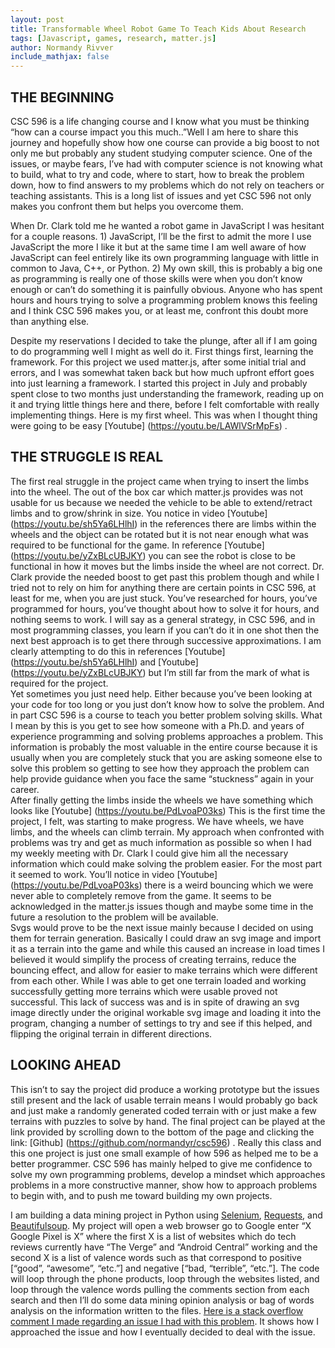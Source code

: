 ```yaml
---
layout: post
title: Transformable Wheel Robot Game To Teach Kids About Research
tags: [Javascript, games, research, matter.js]
author: Normandy Rivver
include_mathjax: false
---
```


## THE BEGINNING

CSC 596 is a life changing course and I know what you must be thinking “how can a course impact you this much..”Well I am here to share this journey and hopefully show how one course can provide a big boost to not only me but probably any student studying computer science.  One of the issues, or maybe fears, I’ve had with computer science is not knowing what to build, what to try and code, where to start, how to break the problem down, how to find answers to my problems which do not rely on teachers or teaching assistants.  This is a long list of issues and yet CSC 596 not only makes you confront them but helps you overcome them.

When Dr.  Clark told me he wanted a robot game in JavaScript I was hesitant for a couple reasons.  1) JavaScript, I’ll be the first to admit the more I use JavaScript the more I like it but at the same time I am well aware of how JavaScript can feel entirely like its own programming language with little in common to Java, C++, or Python.  2) My own skill, this is probably a big one as programming is really one of those skills were when you don’t know enough or can’t do something it is painfully obvious.  Anyone who has spent hours and hours trying to solve a programming problem knows this feeling and I think CSC 596 makes you, or at least me, confront this doubt more than anything else.  

Despite my reservations I decided to take the plunge, after all if I am going to do programming well I might as well do it.  First things first, learning the framework.  For this project we used matter.js, after some initial trial and errors, and I was somewhat taken back but how much upfront effort goes into just learning a framework.  I started this project in July and probably spent close to two months just understanding the framework, reading up on it and trying little things here and there, before I felt comfortable with really implementing things.  Here is my first wheel.  This was when I thought thing were going to be easy [Youtube] (https://youtu.be/LAWlVSrMpFs)  .  

## THE STRUGGLE IS REAL

The first real struggle in the project came when trying to insert the limbs into the wheel.  The out of the box car which matter.js provides was not usable for us because we needed the vehicle to be able to extend/retract limbs and to grow/shrink in size.  You notice in video [Youtube] (https://youtu.be/sh5Ya6LHlhI) in the references there are limbs within the wheels and the object can be rotated but it is not near enough what was required to be functional for the game. In reference [Youtube] (https://youtu.be/yZxBLcUBJKY) you can see the robot is close to be functional in how it moves but the limbs inside the wheel are not correct.
Dr.  Clark provide the needed boost to get past this problem though and while I tried not to rely on him for anything there are certain points in CSC 596, at least for me, when you are just stuck.  You’ve researched for hours, you’ve programmed for hours, you’ve thought about how to solve it for hours, and nothing seems to work.  I will say as a general strategy, in CSC 596, and in most programming classes, you learn if you can’t do it in one shot then the next best approach is to get there through successive approximations.  I am clearly attempting to do this in references [Youtube] (https://youtu.be/sh5Ya6LHlhI) and [Youtube] (https://youtu.be/yZxBLcUBJKY) but I’m still far from the mark of what is required for the project.  
Yet sometimes you just need help.  Either because you’ve been looking at your code for too long or you just don’t know how to solve the problem.  And in part CSC 596 is a course to teach you better problem solving skills.  What I mean by this is you get to see how someone with a Ph.D. and years of experience programming and solving problems approaches a problem.  This information is probably the most valuable in the entire course because it is usually when you are completely stuck that you are asking someone else to solve this problem so getting to see how they approach the problem can help provide guidance when you face the same “stuckness” again in your career.  
After finally getting the limbs inside the wheels we have something which looks like [Youtube] (https://youtu.be/PdLvoaP03ks)  This is the first time the project, I felt, was starting to make progress.  We have wheels, we have limbs, and the wheels can climb terrain.  My approach when confronted with problems was try and get as much information as possible so when I had my weekly meeting with Dr.  Clark I could give him all the necessary information which could make solving the problem easier.  For the most part it seemed to work.  You’ll notice in video [Youtube] (https://youtu.be/PdLvoaP03ks) there is a weird bouncing which we were never able to completely remove from the game.  It seems to be acknowledged in the matter.js issues though and maybe some time in the future a resolution to the problem will be available.  
Svgs would prove to be the next issue mainly because I decided on using them for terrain generation.  Basically I could draw an svg image and import it as a terrain into the game and while this caused an increase in load times I believed it would simplify the process of creating terrains, reduce the bouncing effect, and allow for easier to make terrains which were different from each other.  While I was able to get one terrain loaded and working successfully getting more terrains which were usable proved not successful.  This lack of success was and is in spite of drawing an svg image directly under the original workable svg image and loading it into the program, changing a number of settings to try and see if this helped, and flipping the original terrain in different directions.  

## LOOKING AHEAD

This isn’t to say the project did produce a working prototype but the issues still present and the lack of usable terrain means I would probably go back and just make a randomly generated coded terrain with or just make a few terrains with puzzles to solve by hand.  The final project can be played at the link provided by scrolling down to the bottom of the page and clicking the link:  [Github] (https://github.com/normandyr/csc596) .  Really this class and this one project is just one small example of how 596 as helped me to be a better programmer.  CSC 596 has mainly helped to give me confidence to solve my own programming problems, develop a mindset which approaches problems in a more constructive manner, show how to approach problems to begin with, and to push me toward building my own projects.  

I am building a data mining project in Python using [Selenium](https://selenium-python.readthedocs.io/), [Requests](https://realpython.com/python-requests/), and [Beautifulsoup](https://www.crummy.com/software/BeautifulSoup/bs4/doc/).  My project will open a web browser go to Google enter “X Google Pixel is X”  where the first X is a list of websites which do tech reviews currently have “The Verge” and “Android Central” working and the second X is a list of valence words such as that correspond to positive [“good”, “awesome”, “etc.”] and negative [“bad, “terrible”, “etc.”].  The code will loop through the phone products, loop through the websites listed, and loop through the valence words pulling the comments section from each search and then I’ll do some data mining opinion analysis or bag of words analysis on the information written to the files.  [Here is a stack overflow comment I made regarding an issue I had with this problem](https://stackoverflow.com/questions/59333437/cant-grab-comment-text-using-selenium-python-requests-and-beautifulsoup-from).  It shows how I approached the issue and how I eventually decided to deal with the issue.
